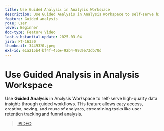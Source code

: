 ```yaml
---
title: Use Guided Analysis in Analysis Workspace
description: Use Guided Analysis in Analysis Workspace to self-serve high-quality data insights through guided workflows.
feature: Guided Analysis
role: User
level: Beginner
doc-type: Feature Video
last-substantial-update: 2025-03-04
jira: KT-16330
thumbnail: 3449320.jpeg
exl-id: e1a215b4-bf4f-455e-92b4-993ee73db70d
---
```

# Use Guided Analysis in Analysis Workspace

Use **Guided Analysis** in Analysis Workspace to self-serve high-quality data insights through guided workflows. This feature allows easy access, creation, saving, and reuse of analyses, streamlining tasks like user retention tracking and funnel analysis.

>[!VIDEO](https://video.tv.adobe.com/v/3449320/?learn=on)
